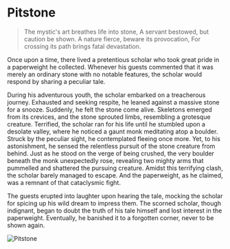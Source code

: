 # Pitstone

> The mystic's art breathes life into stone,
> A servant bestowed, but caution be shown.
> A nature fierce, beware its provocation,
> For crossing its path brings fatal devastation.

Once upon a time, there lived a pretentious scholar who took great pride
in a paperweight he collected. Whenever his guests commented that it
was merely an ordinary stone with no notable features, the scholar would
respond by sharing a peculiar tale.

During his adventurous youth, the scholar embarked on a treacherous
journey. Exhausted and seeking respite, he leaned against a massive stone
for a snooze. Suddenly, he felt the stone come alive. Skeletons emerged
from its crevices, and the stone sprouted limbs, resembling a grotesque
creature. Terrified, the scholar ran for his life until he stumbled upon a
desolate valley, where he noticed a gaunt monk meditating atop a
boulder. Struck by the peculiar sight, he contemplated fleeing once more.
Yet, to his astonishment, he sensed the relentless pursuit of the stone
creature from behind. Just as he stood on the verge of being crushed, the
very boulder beneath the monk unexpectedly rose, revealing two mighty
arms that pummelled and shattered the pursuing creature. Amidst this
terrifying clash, the scholar barely managed to escape. And the
paperweight, as he claimed, was a remnant of that cataclysmic fight.

The guests erupted into laughter upon hearing the tale, mocking the
scholar for spicing up his wild dream to impress them. The scorned
scholar, though indignant, began to doubt the truth of his tale himself and
lost interest in the paperweight. Eventually, he banished it to a forgotten
corner, never to be shown again.

![Pitstone](/image-20240826205846799.png)